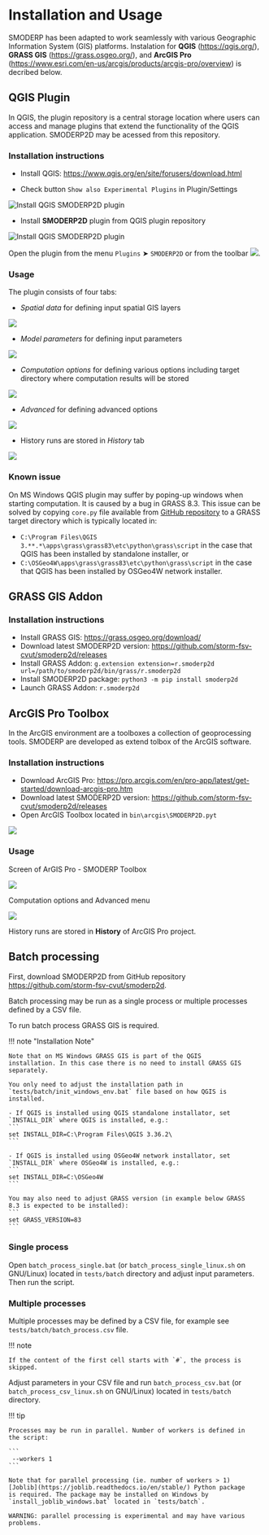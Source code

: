 # Installation and Usage

SMODERP has been adapted to work seamlessly with various Geographic
Information System (GIS) platforms. Instalation for **QGIS**
(<https://qgis.org/>), **GRASS GIS** (<https://grass.osgeo.org/>), and
**ArcGIS Pro**
(<https://www.esri.com/en-us/arcgis/products/arcgis-pro/overview>) is
decribed below.

## QGIS Plugin

In QGIS, the plugin repository is a central storage location where
users can access and manage plugins that extend the functionality of
the QGIS application. SMODERP2D may be acessed from this repository.

### Installation instructions

* Install QGIS: <https://www.qgis.org/en/site/forusers/download.html>

* Check button `Show also Experimental Plugins` in Plugin/Settings 

![Install QGIS SMODERP2D plugin](./img/experimetal_settings_plugins.png)

* Install **SMODERP2D** plugin from QGIS plugin repository

![Install QGIS SMODERP2D plugin](./img/qgis_plugin_install.png)


Open the plugin from the menu ``Plugins`` ➤ ``SMODERP2D`` or from the
toolbar ![](./img/qgis_plugin_icon.png).

### Usage

The plugin consists of four tabs:

- *Spatial data* for defining input spatial GIS layers

![](./img/qgis_plugin_spatial_data.png)

- *Model parameters* for defining input parameters

![](./img/qgis_plugin_model_parameters.png)

- *Computation options* for defining various options including target
  directory where computation results will be stored

![](./img/qgis_plugin_comp_options.png)

- *Advanced* for defining advanced options

![](./img/qgis_plugin_advanced.png)

- History runs are stored in *History* tab

![](./img/qgis_plugin_history.png)

### Known issue

On MS Windows QGIS plugin may suffer by poping-up windows when
starting computation. It is caused by a bug in GRASS 8.3. This issue
can be solved by copying ``core.py`` file available from [GitHub
repository](https://raw.githubusercontent.com/storm-fsv-cvut/smoderp2d/master/bin/qgis/grass_patch/core.py)
to a GRASS target directory which is typically located in:

- ``C:\Program Files\QGIS 3.**.*\apps\grass\grass83\etc\python\grass\script`` in the case that QGIS has been installed by standalone installer, or
- ``C:\OSGeo4W\apps\grass\grass83\etc\python\grass\script`` in the case that QGIS has been installed by OSGeo4W network installer.

## GRASS GIS Addon

### Installation instructions

* Install GRASS GIS: <https://grass.osgeo.org/download/>
* Download latest SMODERP2D version: <https://github.com/storm-fsv-cvut/smoderp2d/releases>
* Install GRASS Addon: `g.extension extension=r.smoderp2d url=/path/to/smoderp2d/bin/grass/r.smoderp2d`
* Install SMODERP2D package: `python3 -m pip install smoderp2d`
* Launch GRASS Addon: `r.smoderp2d`

## ArcGIS Pro Toolbox
In the ArcGIS environment are a toolboxes a collection of geoprocessing tools. SMODERP are developed as extend tolbox of the ArcGIS software.

### Installation instructions

* Download ArcGIS Pro: <https://pro.arcgis.com/en/pro-app/latest/get-started/download-arcgis-pro.htm>
* Download latest SMODERP2D version: <https://github.com/storm-fsv-cvut/smoderp2d/releases>
* Open ArcGIS Toolbox located in ``bin\arcgis\SMODERP2D.pyt``

![](./img/AG_where_is.png)

### Usage

Screen of ArGIS Pro - SMODERP Toolbox

![](./img/AG_model.png)

Computation options and Advanced menu

![](./img/AG_options.png)

History runs are stored in **History** of ArcGIS Pro project.

## Batch processing

First, download SMODERP2D from GitHub repository
<https://github.com/storm-fsv-cvut/smoderp2d>.

Batch processing may be run as a single process or multiple processes
defined by a CSV file.

To run batch process GRASS GIS is required.

!!! note "Installation Note"

    Note that on MS Windows GRASS GIS is part of the QGIS
    installation. In this case there is no need to install GRASS GIS
    separately.

    You only need to adjust the installation path in 
    `tests/batch/init_windows_env.bat` file based on how QGIS is installed.

    - If QGIS is installed using QGIS standalone installator, set `INSTALL_DIR` where QGIS is installed, e.g.:
    ```
    set INSTALL_DIR=C:\Program Files\QGIS 3.36.2\
    ```
    
    - If QGIS is installed using OSGeo4W network installator, set `INSTALL_DIR` where OSGeo4W is installed, e.g.:
    ```
    set INSTALL_DIR=C:\OSGeo4W
    ```

    You may also need to adjust GRASS version (in example below GRASS
    8.3 is expected to be installed):
    ```
    set GRASS_VERSION=83
    ```

### Single process

Open `batch_process_single.bat` (or `batch_process_single_linux.sh` on
GNU/Linux) located in `tests/batch` directory and adjust input
parameters. Then run the script.

### Multiple processes

Multiple processes may be defined by a CSV file, for example see
`tests/batch/batch_process.csv` file.

!!! note

    If the content of the first cell starts with `#`, the process is skipped.

Adjust parameters in your CSV file and run `batch_process_csv.bat` (or
`batch_process_csv_linux.sh` on GNU/Linux) located in `tests/batch`
directory.

!!! tip

    Processes may be run in parallel. Number of workers is defined in
    the script:

    ```
     --workers 1
    ```

    Note that for parallel processing (ie. number of workers > 1)
    [Joblib](https://joblib.readthedocs.io/en/stable/) Python package
    is required. The package may be installed on Windows by
    `install_joblib_windows.bat` located in `tests/batch`.

    WARNING: parallel processing is experimental and may have various
    problems.
